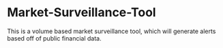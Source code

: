 # Market-Surveillance-Tool
This is a volume based market surveillance tool, which will generate alerts based off of public financial data.
